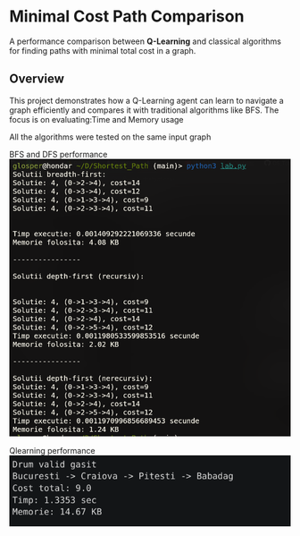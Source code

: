 # Minimal Cost Path Comparison

A performance comparison between **Q-Learning** and classical algorithms for finding paths with minimal total cost in a graph.

## Overview

This project demonstrates how a Q-Learning agent can learn to navigate a graph efficiently and compares it with traditional algorithms like BFS. The focus is on evaluating:Time and Memory usage  

All the algorithms were tested on the same input graph  

BFS and DFS performance  
![BFS and DFS performance](images/image.png)  

Qlearning performance  
![Qlearning performance](images/Q_performance.png)  


